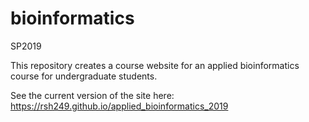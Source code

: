 # bioinformatics
SP2019


This repository creates a course website for an applied bioinformatics course for undergraduate students.

See the current version of the site here: https://rsh249.github.io/applied_bioinformatics_2019
